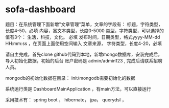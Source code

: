 # sofa-dashboard

题目：在系统管理下面新增"文章管理"菜单，文章的字段有：
标题，字符类型，长度4-50，必填
内容，富文本类型，长度0-5000
类型，字符类型，可以选择的值有3个： 生活，科技，文化。 必填
发布时间，日期类型，格式yyyy-MM-dd HH:mm:ss ，在页面上面使用空间输入
文章来源， 字符类型，长度4-20，必填

请自主完成，首先clone github代码到本地，新增mongo数据库，安装完成后，导入初始化数据，初始的后台
账户密码是 admin/admin123 , 完成后请联系招聘人员。

mongodb的初始化数据在目录： init/mongodb需要初始化的数据

系统运行类是 DashboardMainApplication ，有main方法，可以直接运行

采用技术有：
spring boot ， hibernate， jpa， querydsl ， 
